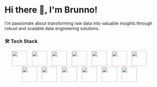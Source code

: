 # Hi there 👋, I'm Brunno!

I'm passionate about transforming raw data into valuable insights through robust and scalable data engineering solutions. 

### 🛠️ Tech Stack

<div align=center>
  <img src="https://cdn.jsdelivr.net/gh/devicons/devicon@latest/icons/python/python-original.svg" height=50/>&nbsp;&nbsp;&nbsp;
  <img src="https://cdn.jsdelivr.net/gh/devicons/devicon@latest/icons/jupyter/jupyter-original-wordmark.svg" height=50/>&nbsp;&nbsp;&nbsp;
  <img src="https://cdn.jsdelivr.net/gh/devicons/devicon@latest/icons/pandas/pandas-original-wordmark.svg" height=50/>&nbsp;&nbsp;&nbsp;
  <img src="https://cdn.jsdelivr.net/gh/devicons/devicon@latest/icons/apacheairflow/apacheairflow-original.svg" height=50/>&nbsp;&nbsp;&nbsp;
  <img src="https://cdn.jsdelivr.net/gh/devicons/devicon@latest/icons/numpy/numpy-original-wordmark.svg" height=50/>&nbsp;&nbsp;&nbsp;
  <img src="https://cdn.jsdelivr.net/gh/devicons/devicon@latest/icons/mysql/mysql-original-wordmark.svg" height=50/>&nbsp;&nbsp;&nbsp;
  <img src="https://cdn.jsdelivr.net/gh/devicons/devicon@latest/icons/postgresql/postgresql-original.svg" height=50/>&nbsp;&nbsp;&nbsp;
  <img src="https://cdn.jsdelivr.net/gh/devicons/devicon@latest/icons/amazonwebservices/amazonwebservices-original-wordmark.svg" height=50/>&nbsp;&nbsp;&nbsp;
  <img src="https://cdn.jsdelivr.net/gh/devicons/devicon@latest/icons/flask/flask-original-wordmark.svg" height=50/>&nbsp;&nbsp;&nbsp;
  <img src="https://cdn.jsdelivr.net/gh/devicons/devicon@latest/icons/matplotlib/matplotlib-original-wordmark.svg" height=50/>&nbsp;&nbsp;&nbsp;
  <img src="https://cdn.jsdelivr.net/gh/devicons/devicon@latest/icons/docker/docker-plain-wordmark.svg" height=50/>&nbsp;&nbsp;&nbsp;
  <img src="https://cdn.jsdelivr.net/gh/devicons/devicon@latest/icons/nginx/nginx-original.svg" height=50/>&nbsp;&nbsp;&nbsp;
  <img src="https://cdn.jsdelivr.net/gh/devicons/devicon@latest/icons/git/git-original-wordmark.svg" height=50/>&nbsp;&nbsp;&nbsp;
</div>
